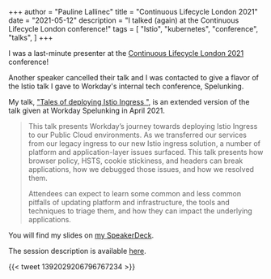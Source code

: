 +++
author = "Pauline Lallinec"
title = "Continuous Lifecycle London 2021"
date = "2021-05-12"
description = "I talked (again) at the Continuous Lifecycle London conference!"
tags = [
    "Istio",
    "kubernetes",
    "conference",
    "talks",
]
+++

I was a last-minute presenter at the [Continuous Lifecycle London 2021](https://2021.continuouslifecycle.london/) conference!

Another speaker cancelled their talk and I was contacted to give a flavor of the Istio talk I gave to Workday's internal tech conference, Spelunking.

My talk, ["Tales of deploying Istio Ingress	"](https://2021.continuouslifecycle.london/sessions/tales-of-deploying-istio-ingress/), is an extended version of the talk given at Workday Spelunking in April 2021.

> This talk presents Workday’s journey towards deploying Istio Ingress to our Public Cloud environments. As we transferred our services from our legacy ingress to our new Istio ingress solution, a number of platform and application-layer issues surfaced. This talk presents how browser policy, HSTS, cookie stickiness, and headers can break applications, how we debugged those issues, and how we resolved them.
>
> Attendees can expect to learn some common and less common pitfalls of updating platform and infrastructure, the tools and techniques to triage them, and how they can impact the underlying applications.

You will find my slides on [my SpeakerDeck](https://speakerdeck.com/plallin/tales-of-deploying-istio-ingress).

The session description is available [here](https://www.continuouslifecycle.london/speakers/pauline-lallinec-workday/).

{{< tweet 1392029206796767234 >}}
